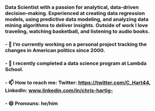 ### Data Scientist with a passion for analytical, data-driven decision-making. Experienced at creating data regression models, using predictive data modeling, and analyzing data mining algorithms to deliver insights. Outside of work I love traveling, watching basketball, and listening to audio books. 

### - 🔭 I’m currently working on a personal project tracking the changes in American politics since 2000. 
### - 🌱 I recently completed a data science program at Lambda School.
### - 📫 How to reach me: Twitter: https://twitter.com/C_Hart44, LinkedIn: www.linkedin.com/in/chris-hartig-
### - 😄 Pronouns: he/him

<!--
**ChrisHartig44/ChrisHartig44** is a ✨ _special_ ✨ repository because its `README.md` (this file) appears on your GitHub profile.
